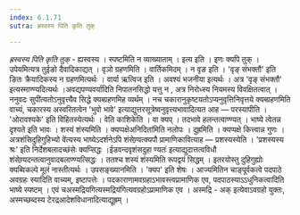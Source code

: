 ```yaml
---
index: 6.1.71
sutra: ह्रस्वस्य पिति कृति तुक्

---
```

_ह्रस्वस्य पिति कृति तुक्_ - ह्यस्वस्य । स्पष्टमिति न व्याख्याताम् । इत्य इति । इणः क्यपि तुक् । उपेयमित्यत्र तुईङो दैवादिकाद्यत् । वृञो ग्रहणमिति । वार्तिकमिदम् । न वृङ इति । 'वृङ् संभक्तौ' इति ङितः क्रैयादिकस्य न ग्रहणमित्यर्थः । वार्या ऋत्विज इति । अवश्यं भजनीया इत्यर्थः । अत्र 'वृङ् संभक्तौ' इत्यस्माण्ण्यदित्यर्थः ।अवद्यपण्यवर्या॑दिति निपातनसिद्धो यत्तु न , अत्र निरोध्स्य नियमस्य विवक्षितत्वात् । ननुवदः सुपी॑त्यतोऽनुवृत्त्यैव सिद्धे क्यब्ग्रहणमिह व्यर्थम् । नच चकारानुकृष्टयतोऽप्यनुवृत्तिनिवृत्तये क्यब्ग्रहणमिति वाच्यं, चकारस्य अस्वरितत्वेन 'भुवो भावे' इत्याद्युत्तरसूत्रेष्वनुवृत्त्यभावादित्यत आह —  परस्यापीति । 'ओरावश्यके' इति विहितस्येत्यर्थः । वेति काशिकेति । वा क्यप् । तदभावे हलन्तत्वाण्ण्यत् । भाष्ये त्वेतन्न दृश्यते इति भावः । शस्यं शंस्यमिति । क्यप्पक्षेअनिदिता॑मिति नलोपः । दुह्रमिति । क्यप्पक्षे कित्त्वान्न गुणः । अत्रशंसिदुहिगुहिभ्यो वे॑त्यस्य भाष्येऽदर्शनेऽपि शंसेण्र्यत्क्यपौ प्रामाणिकावित्याह —  प्रशस्यस्येति । 'प्रशस्यस्य श्रः' इति निर्देशबलादच्छंसेः क्यप्सिद्धः ।ईडवन्दवृशंसदुहा ण्यतः॑ इत्याद्युदात्तत्वविधौ शंसेण्र्यदन्तत्वानुवादबलाण्ण्यत्सिद्धः । ततश्च शस्यं शंस्यमिति रूपद्वयं सिद्धम् । इतरयोस्तु दुहिगुह्योः क्यब्विकल्पे मूलं नास्तीत्यर्थः । उपसङ्ख्यानमिति । 'क्यप' इति शेषः । आज्यमितिन चाङ्पूर्वकत्वे पदपाठे अवग्रहः स्यादिति वाच्यम्, इष्टापत्तेः । पदकाराणामवग्रहाऽभावस्त्वप्रामाणिक एव, पदपाठस्याऽ‌ऽधुनिकत्वादिति भाष्ये स्पष्टम् । एवं चअस्मद्रियगित्यस्मद्रिय॑गित्यवग्रहोऽप्रामाणिक एव । अस्मद्रि - अक् इत्येवाऽवग्रहो युक्तः, अस्मच्छब्दस्य टेरद्रआदेशविधानादित्याद्यूह्रम् । 